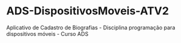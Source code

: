 # ADS-DispositivosMoveis-ATV2

Aplicativo de Cadastro de Biografias - Disciplina programação para dispositivos móveis - Curso ADS


